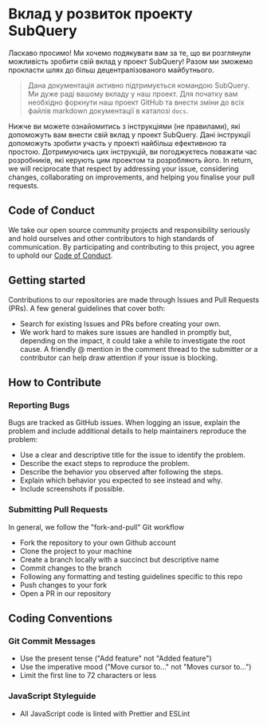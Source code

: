 # Вклад у розвиток проекту SubQuery

Ласкаво просимо! Ми хочемо подякувати вам за те, що ви розглянули можливість зробити свій вклад у проект SubQuery! Разом ми зможемо прокласти шлях до бiльш децентралізованого майбутнього.

> Дана документація активно підтримується командою SubQuery. Ми дуже раді вашому вкладу у наш проект. Для початку вам необхідно форкнути наш проект GitHub та внести зміни до всіх файлів markdown документації в каталозі `docs`.

Нижче ви можете ознайомитись з інструкціями (не правилами), які допоможуть вам внести свій вклад у проект SubQuery. Дані інструкції допоможуть зробити участь у проекті найбільш ефективною та простою. Дотримуючись цих інструкцій, ви погоджуєтесь поважати час розробників, які керують цим проектом та розробляють його. In return, we will reciprocate that respect by addressing your issue, considering changes, collaborating on improvements, and helping you finalise your pull requests.

## Code of Conduct

We take our open source community projects and responsibility seriously and hold ourselves and other contributors to high standards of communication. By participating and contributing to this project, you agree to uphold our [Code of Conduct](https://github.com/subquery/subql/blob/contributors-guide/CODE_OF_CONDUCT.md).

## Getting started

Contributions to our repositories are made through Issues and Pull Requests (PRs). A few general guidelines that cover both:

* Search for existing Issues and PRs before creating your own.
* We work hard to makes sure issues are handled in promptly but, depending on the impact, it could take a while to investigate the root cause. A friendly @ mention in the comment thread to the submitter or a contributor can help draw attention if your issue is blocking.

## How to Contribute

### Reporting Bugs

Bugs are tracked as GitHub issues. When logging an issue, explain the problem and include additional details to help maintainers reproduce the problem:

* Use a clear and descriptive title for the issue to identify the problem.
* Describe the exact steps to reproduce the problem.
* Describe the behavior you observed after following the steps.
* Explain which behavior you expected to see instead and why.
* Include screenshots if possible.

### Submitting Pull Requests

In general, we follow the "fork-and-pull" Git workflow

* Fork the repository to your own Github account
* Clone the project to your machine
* Create a branch locally with a succinct but descriptive name
* Commit changes to the branch
* Following any formatting and testing guidelines specific to this repo
* Push changes to your fork
* Open a PR in our repository

## Coding Conventions

### Git Commit Messages

* Use the present tense ("Add feature" not "Added feature")
* Use the imperative mood ("Move cursor to..." not "Moves cursor to...")
* Limit the first line to 72 characters or less

### JavaScript Styleguide

* All JavaScript code is linted with Prettier and ESLint
